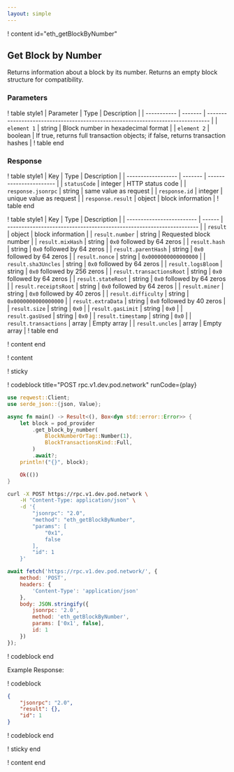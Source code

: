 ```yaml
---
layout: simple
---
```


<script>
    async function play() {
        return await fetch('https://rpc.v1.dev.pod.network/', {
            method: 'POST',
            headers: {
                'Content-Type': 'application/json'
            },
            body: JSON.stringify({
                jsonrpc: '2.0',
                method: 'eth_getBlockByNumber',
                params: ['0x1', false],
                id: 1
            })
        });
    }
</script>

! content id="eth_getBlockByNumber"

## Get Block by Number

Returns information about a block by its number. Returns an empty block structure for compatibility.

### Parameters

! table style1
| Parameter   | Type    | Description                                                                     |
| ----------- | ------- | ------------------------------------------------------------------------------- |
| `element 1` | string  | Block number in hexadecimal format                                              |
| `element 2` | boolean | If true, returns full transaction objects; if false, returns transaction hashes |
! table end

### Response

! table style1
| Key                | Type    | Description             |
| ------------------ | ------- | ----------------------- |
| `statusCode`       | integer | HTTP status code        |
| `response.jsonrpc` | string  | same value as request   |
| `response.id`      | integer | unique value as request |
| `response.result`  | object  | block information       |
! table end

! table style1
| Key                       | Type   | Description                                                          |
| ------------------------- | ------ | -------------------------------------------------------------------- |
| `result`                  | object | block information                                                    |
| `result.number`           | string | Requested block number                                               |
| `result.mixHash`          | string | `0x0` followed by 64 zeros                                           |
| `result.hash`             | string | `0x0` followed by 64 zeros                                           |
| `result.parentHash`       | string | `0x0` followed by 64 zeros                                           |
| `result.nonce`            | string | `0x0000000000000000`                                                 |
| `result.sha3Uncles`       | string | `0x0` followed by 64 zeros                                           |
| `result.logsBloom`        | string | `0x0` followed by 256 zeros                                          |
| `result.transactionsRoot` | string | `0x0` followed by 64 zeros                                           |
| `result.stateRoot`        | string | `0x0` followed by 64 zeros                                           |
| `result.receiptsRoot`     | string | `0x0` followed by 64 zeros                                           |
| `result.miner`            | string | `0x0` followed by 40 zeros                                           |
| `result.difficulty`       | string | `0x0000000000000000`                                                 |
| `result.extraData`        | string | `0x0` followed by 40 zeros                                           |
| `result.size`             | string | `0x0`                                                                |
| `result.gasLimit`         | string | `0x0`                                                                |
| `result.gasUsed`          | string | `0x0`                                                                |
| `result.timestamp`        | string | `0x0`                                                                |
| `result.transactions`     | array  | Empty array                                                          |
| `result.uncles`           | array  | Empty array                                                          |
! table end

! content end

! content

! sticky

! codeblock title="POST rpc.v1.dev.pod.network" runCode={play}

```rust alias="rust"
use reqwest::Client;
use serde_json::{json, Value};

async fn main() -> Result<(), Box<dyn std::error::Error>> {
    let block = pod_provider
        .get_block_by_number(
            BlockNumberOrTag::Number(1),
            BlockTransactionsKind::Full,
        )
        .await?;
    println!("{}", block);

    Ok(())
}
```

```bash alias="curl"
curl -X POST https://rpc.v1.dev.pod.network \
    -H "Content-Type: application/json" \
    -d '{
        "jsonrpc": "2.0",
        "method": "eth_getBlockByNumber",
        "params": [
            "0x1",
            false
        ],
        "id": 1
    }'
```

```js alias="javascript"
await fetch('https://rpc.v1.dev.pod.network/', {
	method: 'POST',
	headers: {
		'Content-Type': 'application/json'
	},
	body: JSON.stringify({
		jsonrpc: '2.0',
		method: 'eth_getBlockByNumber',
		params: ['0x1', false],
		id: 1
	})
});
```

! codeblock end

Example Response:

! codeblock

```json
{
	"jsonrpc": "2.0",
	"result": {},
	"id": 1
}
```

! codeblock end

! sticky end

! content end
